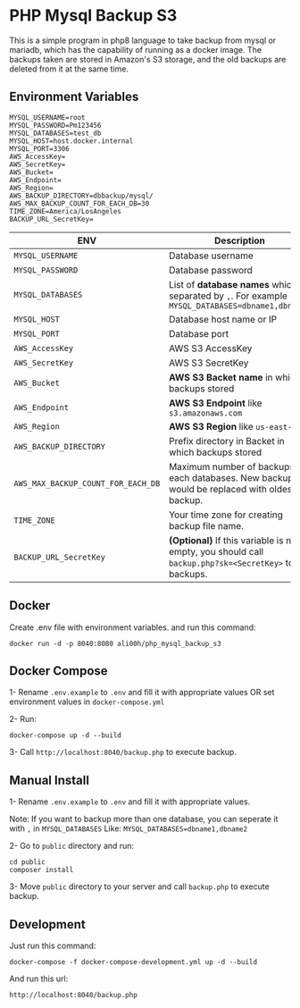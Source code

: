 # PHP Mysql Backup S3
This is a simple program in php8 language to take backup from mysql or mariadb, which has the capability of running as a docker image.
The backups taken are stored in Amazon's S3 storage, and the old backups are deleted from it at the same time.

## Environment Variables
```
MYSQL_USERNAME=root
MYSQL_PASSWORD=Pm123456
MYSQL_DATABASES=test_db
MYSQL_HOST=host.docker.internal
MYSQL_PORT=3306
AWS_AccessKey=
AWS_SecretKey=
AWS_Bucket=
AWS_Endpoint=
AWS_Region=
AWS_BACKUP_DIRECTORY=dbbackup/mysql/
AWS_MAX_BACKUP_COUNT_FOR_EACH_DB=30
TIME_ZONE=America/LosAngeles
BACKUP_URL_SecretKey=
```
| ENV | Description |
| --- | --- |
| `MYSQL_USERNAME` | Database username |
| `MYSQL_PASSWORD` | Database password |
| `MYSQL_DATABASES` | List of **database names** which separated by `,`. For example `MYSQL_DATABASES=dbname1,dbname2` |
| `MYSQL_HOST` | Database host name or IP |
| `MYSQL_PORT` | Database port |
| `AWS_AccessKey` | AWS S3 AccessKey |
| `AWS_SecretKey` | AWS S3 SecretKey |
| `AWS_Bucket` | **AWS S3 Backet name** in which backups stored |
| `AWS_Endpoint` | **AWS S3 Endpoint** like `s3.amazonaws.com` |
| `AWS_Region` | **AWS S3 Region** like `us‑east‑2` |
| `AWS_BACKUP_DIRECTORY` | Prefix directory in Backet in which backups stored |
| `AWS_MAX_BACKUP_COUNT_FOR_EACH_DB` | Maximum number of backups for each databases. New backup would be replaced with oldest backup. |
| `TIME_ZONE` | Your time zone for creating backup file name. |
| `BACKUP_URL_SecretKey` | **(Optional)** If this variable is not empty, you should call `backup.php?sk=<SecretKey>` to run backups. |

## Docker
Create .env file with environment variables. and run this command:
```
docker run -d -p 8040:8080 ali00h/php_mysql_backup_s3
```



## Docker Compose
1- Rename `.env.example` to `.env` and fill it with appropriate values OR set environment values in `docker-compose.yml`

2- Run:
```
docker-compose up -d --build
```

3- Call `http://localhost:8040/backup.php` to execute backup.

## Manual Install
1- Rename `.env.example` to `.env` and fill it with appropriate values.

Note: If you want to backup more than one database, you can seperate it with `,` in `MYSQL_DATABASES` Like: `MYSQL_DATABASES=dbname1,dbname2`

2- Go to `public` directory and run:
```
cd public
composer install
```
3- Move `public` directory to your server and call `backup.php` to execute backup.

## Development
Just run this command:
```
docker-compose -f docker-compose-development.yml up -d --build
```
And run this url:
```
http://localhost:8040/backup.php
```